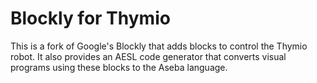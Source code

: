 # Blockly for Thymio

This is a fork of Google's Blockly that adds blocks to control the Thymio robot. It also provides an AESL code generator that converts visual programs using these blocks to the Aseba language.
